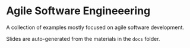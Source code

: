 # Agile Software Engineeering
A collection of examples mostly focused on agile software development.

Slides are auto-generated from the materials in the ```docs``` folder.
